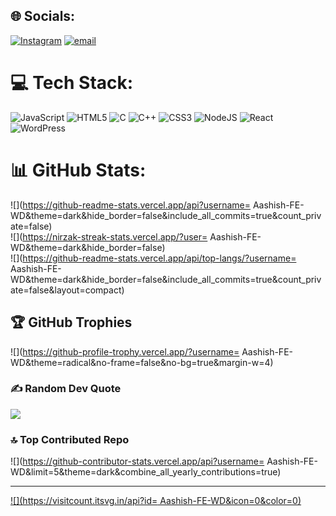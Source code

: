 
## 🌐 Socials:
[![Instagram](https://img.shields.io/badge/Instagram-%23E4405F.svg?logo=Instagram&logoColor=white)](https://instagram.com/As_hi_sh_77) [![email](https://img.shields.io/badge/Email-D14836?logo=gmail&logoColor=white)](mailto:ashudodiy@gmail.com) 

# 💻 Tech Stack:
![JavaScript](https://img.shields.io/badge/javascript-%23323330.svg?style=for-the-badge&logo=javascript&logoColor=%23F7DF1E) ![HTML5](https://img.shields.io/badge/html5-%23E34F26.svg?style=for-the-badge&logo=html5&logoColor=white) ![C](https://img.shields.io/badge/c-%2300599C.svg?style=for-the-badge&logo=c&logoColor=white) ![C++](https://img.shields.io/badge/c++-%2300599C.svg?style=for-the-badge&logo=c%2B%2B&logoColor=white) ![CSS3](https://img.shields.io/badge/css3-%231572B6.svg?style=for-the-badge&logo=css3&logoColor=white) ![NodeJS](https://img.shields.io/badge/node.js-6DA55F?style=for-the-badge&logo=node.js&logoColor=white) ![React](https://img.shields.io/badge/react-%2320232a.svg?style=for-the-badge&logo=react&logoColor=%2361DAFB) ![WordPress](https://img.shields.io/badge/WordPress-%23117AC9.svg?style=for-the-badge&logo=WordPress&logoColor=white)
# 📊 GitHub Stats:
![](https://github-readme-stats.vercel.app/api?username= Aashish-FE-WD&theme=dark&hide_border=false&include_all_commits=true&count_private=false)<br/>
![](https://nirzak-streak-stats.vercel.app/?user= Aashish-FE-WD&theme=dark&hide_border=false)<br/>
![](https://github-readme-stats.vercel.app/api/top-langs/?username= Aashish-FE-WD&theme=dark&hide_border=false&include_all_commits=true&count_private=false&layout=compact)

## 🏆 GitHub Trophies
![](https://github-profile-trophy.vercel.app/?username= Aashish-FE-WD&theme=radical&no-frame=false&no-bg=true&margin-w=4)

### ✍️ Random Dev Quote
![](https://quotes-github-readme.vercel.app/api?type=horizontal&theme=radical)

### 🔝 Top Contributed Repo
![](https://github-contributor-stats.vercel.app/api?username= Aashish-FE-WD&limit=5&theme=dark&combine_all_yearly_contributions=true)

---
[![](https://visitcount.itsvg.in/api?id= Aashish-FE-WD&icon=0&color=0)](https://visitcount.itsvg.in)

<!-- Proudly created with GPRM ( https://gprm.itsvg.in ) -->
